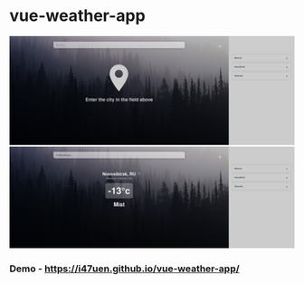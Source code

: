 # vue-weather-app
![screenshot1](screenshot1.png)
![screenshot2](screenshot2.png)
### Demo - https://i47uen.github.io/vue-weather-app/
